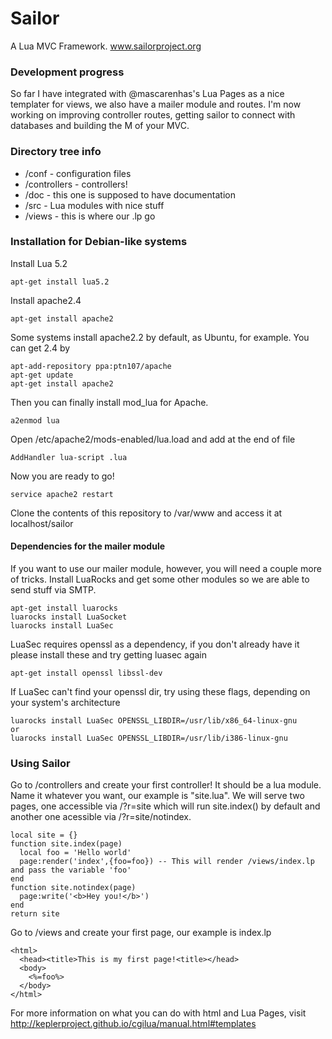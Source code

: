 Sailor
======

A Lua MVC Framework. www.sailorproject.org

### Development progress
So far I have integrated with @mascarenhas's Lua Pages as a nice templater for views, we also have a mailer module and routes. I'm now working on improving controller routes, getting sailor to connect with databases and building the M of your MVC.

### Directory tree info
* /conf - configuration files
* /controllers - controllers!
* /doc - this one is supposed to have documentation
* /src - Lua modules with nice stuff
* /views - this is where our .lp go

### Installation for Debian-like systems
Install Lua 5.2
```
apt-get install lua5.2
```

Install apache2.4
```
apt-get install apache2
```
Some systems install apache2.2 by default, as Ubuntu, for example. You can get 2.4 by
```
apt-add-repository ppa:ptn107/apache
apt-get update
apt-get install apache2
```
Then you can finally install mod_lua for Apache.
```
a2enmod lua
```
Open /etc/apache2/mods-enabled/lua.load and add at the end of file
```
AddHandler lua-script .lua
```
Now you are ready to go!
```
service apache2 restart
```
Clone the contents of this repository to /var/www and access it at localhost/sailor


#### Dependencies for the mailer module
If you want to use our mailer module, however, you will need a couple more of tricks.
Install LuaRocks and get some other modules so we are able to send stuff via SMTP.
```
apt-get install luarocks
luarocks install LuaSocket
luarocks install LuaSec
```
LuaSec requires openssl as a dependency, if you don't already have it please install these and try getting luasec again
```
apt-get install openssl libssl-dev
```
If LuaSec can't find your openssl dir, try using these flags, depending on your system's architecture
```
luarocks install LuaSec OPENSSL_LIBDIR=/usr/lib/x86_64-linux-gnu
or
luarocks install LuaSec OPENSSL_LIBDIR=/usr/lib/i386-linux-gnu
```

### Using Sailor
Go to /controllers and create your first controller! It should be a lua module. Name it whatever you want, our example is "site.lua". We will serve two pages, one accessible via <domain>/?r=site which will run site.index() by default and another one acessible via <domain>/?r=site/notindex.
```
local site = {}
function site.index(page)
  local foo = 'Hello world'
  page:render('index',{foo=foo}) -- This will render /views/index.lp and pass the variable 'foo'
end
function site.notindex(page)
  page:write('<b>Hey you!</b>')
end
return site
```
Go to /views and create your first page, our example is index.lp
```
<html>
  <head><title>This is my first page!<title></head>
  <body>
    <%=foo%>
  </body>
</html>
```
For more information on what you can do with html and Lua Pages, visit http://keplerproject.github.io/cgilua/manual.html#templates 
